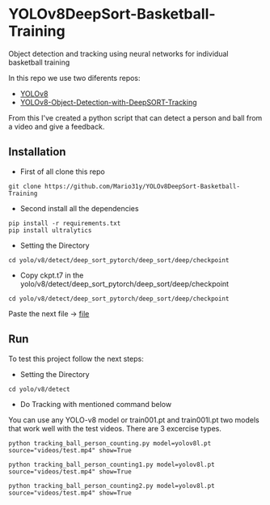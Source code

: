 
# YOLOv8DeepSort-Basketball-Training

Object detection and tracking using neural networks
for individual basketball training

In this repo we use two diferents repos:

+ [YOLOv8](https://github.com/ultralytics/ultralytics)
+ [YOLOv8-Object-Detection-with-DeepSORT-Tracking](https://github.com/noorkhokhar99/YOLOv8-Object-Detection-with-DeepSORT-Tracking)

From this I've created a python script that can detect a person and ball from a video and give a feedback.
## Installation

+ First of all clone this repo
```
git clone https://github.com/Mario31y/YOLOv8DeepSort-Basketball-Training
```
+ Second install all the dependencies
```
pip install -r requirements.txt
pip install ultralytics
```
+ Setting the Directory
```
cd yolo/v8/detect/deep_sort_pytorch/deep_sort/deep/checkpoint
```
+ Copy ckpt.t7 in the yolo/v8/detect/deep_sort_pytorch/deep_sort/deep/checkpoint
```
cd yolo/v8/detect/deep_sort_pytorch/deep_sort/deep/checkpoint
```
Paste the next file -> [file](https://drive.google.com/file/d/1U8e7JcWDQyLrlpiCkcnh1gkmebaGO8vh/view?usp=share_link)
    
## Run

To test this project follow the next steps:

- Setting the Directory
```
cd yolo/v8/detect
```
- Do Tracking with mentioned command below

You can use any YOLO-v8 model or train001.pt and train001l.pt two models that work well with the test videos. There are 3 excercise types.
```
python tracking_ball_person_counting.py model=yolov8l.pt source="videos/test.mp4" show=True
```
```
python tracking_ball_person_counting1.py model=yolov8l.pt source="videos/test.mp4" show=True
```
```
python tracking_ball_person_counting2.py model=yolov8l.pt source="videos/test.mp4" show=True
```


